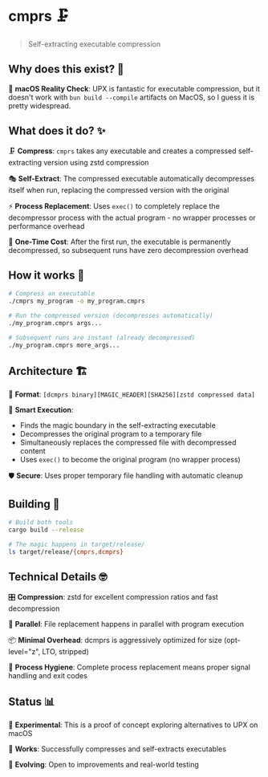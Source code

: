 # cmprs 🗜️

> Self-extracting executable compression

## Why does this exist? 🤔

🍎 **macOS Reality Check**: UPX is fantastic for executable compression, but it doesn't work with `bun build --compile` artifacts on MacOS, so I guess it is pretty widespread.

## What does it do? ✨

🗜️ **Compress**: `cmprs` takes any executable and creates a compressed self-extracting version using zstd compression

🎭 **Self-Extract**: The compressed executable automatically decompresses itself when run, replacing the compressed version with the original

⚡ **Process Replacement**: Uses `exec()` to completely replace the decompressor process with the actual program - no wrapper processes or performance overhead

🧹 **One-Time Cost**: After the first run, the executable is permanently decompressed, so subsequent runs have zero decompression overhead

## How it works 🔧

```bash
# Compress an executable
./cmprs my_program -o my_program.cmprs

# Run the compressed version (decompresses automatically)
./my_program.cmprs args...

# Subsequent runs are instant (already decompressed)
./my_program.cmprs more_args...
```

## Architecture 🏗️

🔗 **Format**: `[dcmprs binary][MAGIC_HEADER][SHA256][zstd compressed data]`

🎯 **Smart Execution**: 
  - Finds the magic boundary in the self-extracting executable
  - Decompresses the original program to a temporary file
  - Simultaneously replaces the compressed file with decompressed content
  - Uses `exec()` to become the original program (no wrapper process)

🛡️ **Secure**: Uses proper temporary file handling with automatic cleanup

## Building 🔨

```bash
# Build both tools
cargo build --release

# The magic happens in target/release/
ls target/release/{cmprs,dcmprs}
```

## Technical Details 🤓

🎛️ **Compression**: zstd for excellent compression ratios and fast decompression

🧵 **Parallel**: File replacement happens in parallel with program execution

📦 **Minimal Overhead**: dcmprs is aggressively optimized for size (opt-level="z", LTO, stripped)

🔄 **Process Hygiene**: Complete process replacement means proper signal handling and exit codes

## Status 📊

🧪 **Experimental**: This is a proof of concept exploring alternatives to UPX on macOS

🎯 **Works**: Successfully compresses and self-extracts executables

🚧 **Evolving**: Open to improvements and real-world testing
